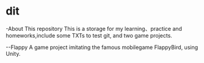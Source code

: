 # dit

-About This repository
This is a storage for my learning、practice and homeworks,include some TXTs to test git, and two game projects.

--Flappy
A game project imitating the famous mobilegame FlappyBird, using Unity.
